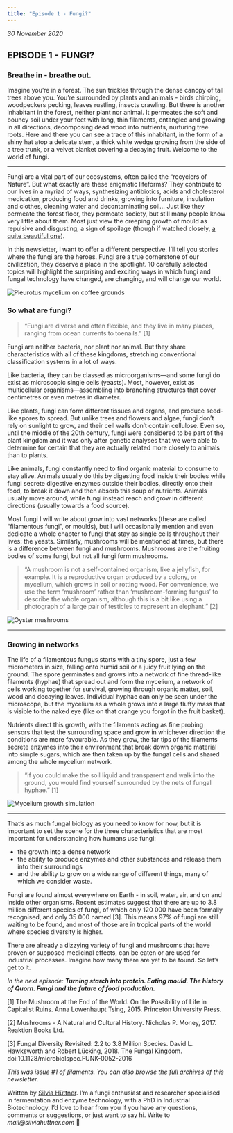 ```yaml
---
title: "Episode 1 - Fungi?"
---
```


_30 November 2020_

## EPISODE 1 - FUNGI?

### Breathe in - breathe out.

Imagine you’re in a forest. The sun trickles through the dense canopy of tall trees above you. You’re surrounded by plants and animals - birds chirping, woodpeckers pecking, leaves rustling, insects crawling. But there is another inhabitant in the forest, neither plant nor animal. It permeates the soft and bouncy soil under your feet with long, thin filaments, entangled and growing in all directions, decomposing dead wood into nutrients, nurturing tree roots. Here and there you can see a trace of this inhabitant, in the form of a shiny hat atop a delicate stem, a thick white wedge growing from the side of a tree trunk, or a velvet blanket covering a decaying fruit. Welcome to the world of fungi.

---

Fungi are a vital part of our ecosystems, often called the “recyclers of Nature”. But what exactly are these enigmatic lifeforms? They contribute to our lives in a myriad of ways, synthesizing antibiotics, acids and cholesterol medication, producing food and drinks, growing into furniture, insulation and clothes, cleaning water and decontaminating soil… Just like they permeate the forest floor, they permeate society, but still many people know very little about them. Most just view the creeping growth of mould as repulsive and disgusting, a sign of spoilage (though if watched closely, [a quite beautiful one](https://vimeo.com/454729694?utm_source=Filaments&utm_medium=email&utm_campaign=episode-1-fungi)).

In this newsletter, I want to offer a different perspective. I’ll tell you stories where the fungi are the heroes. Fungi are a true cornerstone of our civilization, they deserve a place in the spotlight. 10 carefully selected topics will highlight the surprising and exciting ways in which fungi and fungal technology have changed, are changing, and will change our world.

![Pleurotus mycelium on coffee grounds](https://upload.wikimedia.org/wikipedia/commons/5/52/Mycelium_RH_%288%29.jpg)

### So what are fungi?

> “Fungi are diverse and often flexible, and they live in many places, ranging from ocean currents to toenails.” [1]

Fungi are neither bacteria, nor plant nor animal. But they share characteristics with all of these kingdoms, stretching conventional classification systems in a lot of ways.

Like bacteria, they can be classed as microorganisms—and some fungi do exist as microscopic single cells (yeasts). Most, however, exist as multicellular organisms—assembling into branching structures that cover centimetres or even metres in diameter.

Like plants, fungi can form different tissues and organs, and produce seed-like spores to spread. But unlike trees and flowers and algae, fungi don’t rely on sunlight to grow, and their cell walls don’t contain cellulose. Even so, until the middle of the 20th century, fungi were considered to be part of the plant kingdom and it was only after genetic analyses that we were able to determine for certain that they are actually related more closely to animals than to plants.

Like animals, fungi constantly need to find organic material to consume to stay alive. Animals usually do this by digesting food inside their bodies while fungi secrete digestive enzymes outside their bodies, directly onto their food, to break it down and then absorb this soup of nutrients. Animals usually move around, while fungi instead reach and grow in different directions (usually towards a food source).

Most fungi I will write about grow into vast networks (these are called “filamentous fungi”, or moulds), but I will occasionally mention and even dedicate a whole chapter to fungi that stay as single cells throughout their lives: the yeasts. Similarly, mushrooms will be mentioned at times, but there is a difference between fungi and mushrooms. Mushrooms are the fruiting bodies of some fungi, but not all fungi form mushrooms.

> “A mushroom is not a self-contained organism, like a jellyfish, for example. It is a reproductive organ produced by a colony, or mycelium, which grows in soil or rotting wood. For convenience, we use the term ‘mushroom’ rather than ‘mushroom-forming fungus’ to describe the whole organism, although this is a bit like using a photograph of a large pair of testicles to represent an elephant.” [2]

![Oyster mushrooms](https://cdn.pixabay.com/photo/2017/02/15/18/10/fungi-2069474_1280.jpg)

---

### Growing in networks

The life of a filamentous fungus starts with a tiny spore, just a few micrometers in size, falling onto humid soil or a juicy fruit lying on the ground. The spore germinates and grows into a network of fine thread-like filaments (hyphae) that spread out and form the mycelium, a network of cells working together for survival, growing through organic matter, soil, wood and decaying leaves. Individual hyphae can only be seen under the microscope, but the mycelium as a whole grows into a large fluffy mass that is visible to the naked eye (like on that orange you forgot in the fruit basket).

Nutrients direct this growth, with the filaments acting as fine probing sensors that test the surrounding space and grow in whichever direction the conditions are more favourable. As they grow, the far tips of the filaments secrete enzymes into their environment that break down organic material into simple sugars, which are then taken up by the fungal cells and shared among the whole mycelium network.

> “If you could make the soil liquid and transparent and walk into the ground, you would find yourself surrounded by the nets of fungal hyphae.” [1]

![Mycelium growth simulation](https://upload.wikimedia.org/wikipedia/commons/d/d4/Mycelium_growth_simulation.gif)

---

That’s as much fungal biology as you need to know for now, but it is important to set the scene for the three characteristics that are most important for understanding how humans use fungi:

-   the growth into a dense network
-   the ability to produce enzymes and other substances and release them into their surroundings
-   and the ability to grow on a wide range of different things, many of which we consider waste.

Fungi are found almost everywhere on Earth - in soil, water, air, and on and inside other organisms. Recent estimates suggest that there are up to 3.8 million different species of fungi, of which only 120 000 have been formally recognised, and only 35 000 named [3]. This means 97% of fungi are still waiting to be found, and most of those are in tropical parts of the world where species diversity is higher.

There are already a dizzying variety of fungi and mushrooms that have proven or supposed medicinal effects, can be eaten or are used for industrial processes. Imagine how many there are yet to be found. So let’s get to it.

_In the next episode:_ **_Turning starch into protein. Eating mould. The history of Quorn. Fungi and the future of food production._**

[1] The Mushroom at the End of the World. On the Possibility of Life in Capitalist Ruins. Anna Lowenhaupt Tsing, 2015. Princeton University Press.

[2] Mushrooms - A Natural and Cultural History. Nicholas P. Money, 2017. Reaktion Books Ltd.

[3] Fungal Diversity Revisited: 2.2 to 3.8 Million Species. David L. Hawksworth and Robert Lücking, 2018. The Fungal Kingdom. doi:10.1128/microbiolspec.FUNK-0052-2016

_This was issue #1 of ʄilaments. You can also browse the [full archives](https://buttondown.email/Filaments/archive/) of this newsletter._

Written by [Silvia Hüttner](https://silviahuttner.com/). I’m a fungi enthusiast and researcher specialised in fermentation and enzyme technology, with a PhD in Industrial Biotechnology. I’d love to hear from you if you have any questions, comments or suggestions, or just want to say hi. Write to _mail@silviahuttner.com_ 🍄

